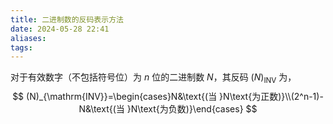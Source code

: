 ```yaml
---
title: 二进制数的反码表示方法
date: 2024-05-28 22:41
aliases: 
tags: 
---
```

对于有效数字（不包括符号位）为 $n$ 位的二进制数 $N$，其反码 $(N)_{\text{INV}}$ 为，
$$
(N)_{\mathrm{INV}}=\begin{cases}N&\text{(当 }N\text{为正数)}\\(2^n-1)-N&\text{(当 }N\text{为负数)}\end{cases}
$$
